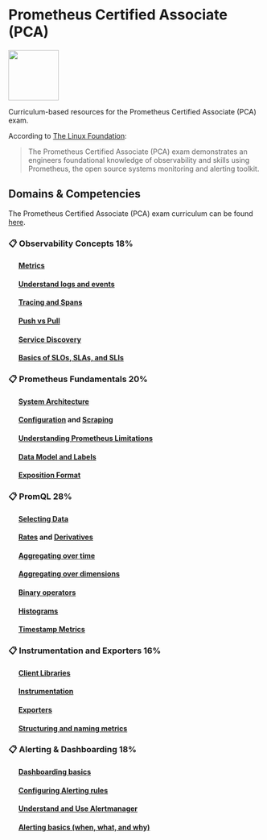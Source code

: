 # Prometheus Certified Associate (PCA)
<img src="https://training.linuxfoundation.org/wp-content/uploads/2022/04/Training_Badge_Prometheus_V2-2-300x300.png" width="100">

Curriculum-based resources for the Prometheus Certified Associate (PCA) exam.

According to [The Linux Foundation](https://training.linuxfoundation.org/certification/prometheus-certified-associate/):
> The Prometheus Certified Associate (PCA) exam demonstrates an engineers foundational knowledge of observability and skills using Prometheus, the open source systems monitoring and alerting toolkit.

## Domains & Competencies
The Prometheus Certified Associate (PCA) exam curriculum can be found [here](https://github.com/cncf/curriculum/blob/master/Prometheus_Curriculum.pdf).

### 📋 Observability Concepts 18%

#### &nbsp; &nbsp; &nbsp; [Metrics](https://prometheus.io/docs/introduction/overview/#what-are-metrics)
#### &nbsp; &nbsp; &nbsp; [Understand logs and events](https://www.honeycomb.io/blog/how-are-structured-logs-different-from-events)
#### &nbsp; &nbsp; &nbsp; [Tracing and Spans](https://docs.splunk.com/Observability/apm/apm-spans-traces/traces-spans.html#:~:text=What%20are%20traces%20and%20spans,single%20operation%20within%20a%20trace.)
#### &nbsp; &nbsp; &nbsp; [Push vs Pull](https://prometheus.io/docs/introduction/faq/#why-do-you-pull-rather-than-push)
#### &nbsp; &nbsp; &nbsp; [Service Discovery](https://www.youtube.com/watch?v=PzFUwBflXYc&t=339s)
#### &nbsp; &nbsp; &nbsp; [Basics of SLOs, SLAs, and SLIs](https://cloud.google.com/blog/products/devops-sre/sre-fundamentals-slis-slas-and-slos)

### 📋 Prometheus Fundamentals 20%

#### &nbsp; &nbsp; &nbsp; [System Architecture](https://prometheus.io/docs/introduction/overview/#architecture)
#### &nbsp; &nbsp; &nbsp; [Configuration](https://prometheus.io/docs/prometheus/latest/configuration/configuration) and [Scraping](https://www.oreilly.com/library/view/prometheus-up/9781492034131/ch01.html#idm45497381503248)
#### &nbsp; &nbsp; &nbsp; [Understanding Prometheus Limitations](https://youtu.be/m0JgWlTc60Q?t=282)
#### &nbsp; &nbsp; &nbsp; [Data Model and Labels](https://prometheus.io/docs/concepts/data_model)
#### &nbsp; &nbsp; &nbsp; [Exposition Format](https://prometheus.io/docs/instrumenting/exposition_formats/#exposition-formats)

### 📋 PromQL 28%
  
#### &nbsp; &nbsp; &nbsp; [Selecting Data](https://promlabs.com/blog/2020/07/02/selecting-data-in-promql)
#### &nbsp; &nbsp; &nbsp; [Rates](https://prometheus.io/docs/prometheus/latest/querying/functions/#rate) and [Derivatives](https://prometheus.io/docs/prometheus/latest/querying/functions/#deriv)
#### &nbsp; &nbsp; &nbsp; [Aggregating over time](https://prometheus.io/docs/prometheus/latest/querying/functions/#aggregation_over_time)
#### &nbsp; &nbsp; &nbsp; [Aggregating over dimensions](https://prometheus.io/docs/prometheus/latest/querying/operators/#aggregation-operators)
#### &nbsp; &nbsp; &nbsp; [Binary operators](https://prometheus.io/docs/prometheus/latest/querying/operators/#binary-operators)
#### &nbsp; &nbsp; &nbsp; [Histograms](https://prometheus.io/docs/practices/histograms)
#### &nbsp; &nbsp; &nbsp; [Timestamp Metrics](https://prometheus.io/docs/prometheus/latest/querying/functions/#timestamp)

### 📋 Instrumentation and Exporters 16%
  
#### &nbsp; &nbsp; &nbsp; [Client Libraries](https://prometheus.io/docs/instrumenting/clientlibs/#client-libraries)
#### &nbsp; &nbsp; &nbsp; [Instrumentation](https://prometheus.io/docs/practices/instrumentation)
#### &nbsp; &nbsp; &nbsp; [Exporters](https://prometheus.io/docs/instrumenting/exporters)
#### &nbsp; &nbsp; &nbsp; [Structuring and naming metrics](https://prometheus.io/docs/practices/naming/#metric-names)

### 📋 Alerting & Dashboarding 18%
  
#### &nbsp; &nbsp; &nbsp; [Dashboarding basics](https://www.oreilly.com/library/view/prometheus-up/9781492034131/ch06.html#grafana_chapter)
#### &nbsp; &nbsp; &nbsp; [Configuring Alerting rules](https://prometheus.io/docs/prometheus/latest/configuration/alerting_rules/#:~:text=Alerting%20rules%20are%20configured%20in,same%20way%20as%20recording%20rules.&text=The%20optional%20for%20clause%20causes,as%20firing%20for%20this%20element.)
#### &nbsp; &nbsp; &nbsp; [Understand and Use Alertmanager](https://prometheus.io/docs/alerting/latest/alertmanager/#alertmanager)
#### &nbsp; &nbsp; &nbsp; [Alerting basics (when, what, and why)](https://prometheus.io/docs/practices/alerting/#alerting)
